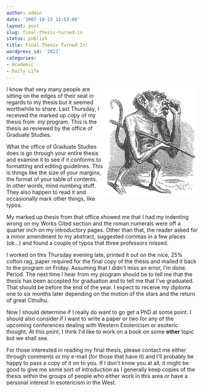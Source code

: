 ```yaml
---
author: admin
date: '2007-10-23 11:53:08'
layout: post
slug: final-thesis-turned-in
status: publish
title: Final Thesis Turned In!
wordpress_id: '2023'
categories:
- Academic
- Daily Life
---
```

<img src="/images/ronove.png" alt="Ronove the Goetic Spirit" align="right" border="0" height="281" hspace="5" vspace="5" width="240" />I know that very many people are sitting on the edges of their seat in regards to my thesis but it seemed worthwhile to share. Last Thursday, I received the marked up copy of my thesis from  my program. This is the thesis as reviewed by the office of Graduate Studies.



What the office of Graduate Studies does is go through your entire thesis and examine it to see if it conforms to formatting and editing guidelines. This is things like the size of your margins, the format of your table of contents. In other words, mind numbing stuff. They also happen to read it and occasionally mark other things, like typos.



My marked up thesis from that office showed me that I had my indenting wrong on my Works Cited section and the roman numerals were off a quarter inch on my introductory pages. Other than that, the reader asked for a minor amendment to my abstract, suggested commas in a few places (ok...) and found a couple of typos that three professors missed.



I worked on this Thursday evening late, printed it out on the nice, 25% cotton rag, paper required for the final copy of the thesis and mailed it back to the program on Friday. Assuming that I didn't miss an error, I'm done. Period. The next time I hear from my program should be to tell me that the thesis has been accepted for graduation and to tell me that I've graduated. That should be before the end of the year. I expect to receive my diploma one to six months later depending on the motion of the stars and the return of great Cthulhu.



Now I should determine if I really do want to go get a PhD at some point. I should also consider if I want to write a paper or two for any of the upcoming conferences dealing with Western Esotericism or esoteric thought. At this point, I think I'd like to work on a book on some <strong>other</strong> topic but we shall see.



For those interested in reading my final thesis, please contact me either through comments or my e-mail (for those that have it) and I'll probably be happy to pass a copy of it on to you. If I don't know you at all, it might be good to give me some sort of introduction as I generally keep copies of the thesis within the groups of people who either work in this area or have a personal interest in esotericism in the West.
